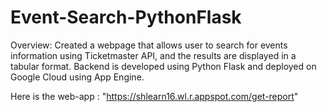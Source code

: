 # Event-Search-PythonFlask

Overview:
Created a webpage that allows user to search for events information using Ticketmaster API, and the results are displayed in a tabular format.
Backend is developed using Python Flask and deployed on Google Cloud using App Engine.

Here is the web-app : "https://shlearn16.wl.r.appspot.com/get-report"
